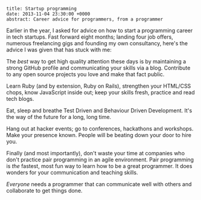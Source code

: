 ```metadata
title: Startup programming
date: 2013-11-04 23:30:00 +0000
abstract: Career advice for programmers, from a programmer
```

Earlier in the year, I asked for advice on how to start a programming career in
tech startups. Fast forward eight months; landing four job offers, numerous
freelancing gigs and founding my own consultancy, here's the advice I was given
that has stuck with me:

The *best* way to get high quality attention these days is by maintaining a
strong GitHub profile and communicating your skills via a blog. Contribute to
any open source projects you love and make that fact public.

Learn Ruby (and by extension, Ruby on Rails), strengthen your HTML/CSS chops,
know JavaScript inside out; keep your skills fresh, practice and read tech
blogs.

Eat, sleep and breathe Test Driven and Behaviour Driven Development. It's the
way of the future for a long, long time.

Hang out at hacker events; go to conferences, hackathons and workshops. Make
your presence known. People will be beating down your door to hire you.

Finally (and most importantly), don't waste your time at companies who don't
practice pair programming in an agile environment. Pair programming is *the*
fastest, most fun way to learn how to be a great programmer. It does wonders
for your communication and teaching skills.

*Everyone* needs a programmer that can communicate well with others and
collaborate to get things done.
